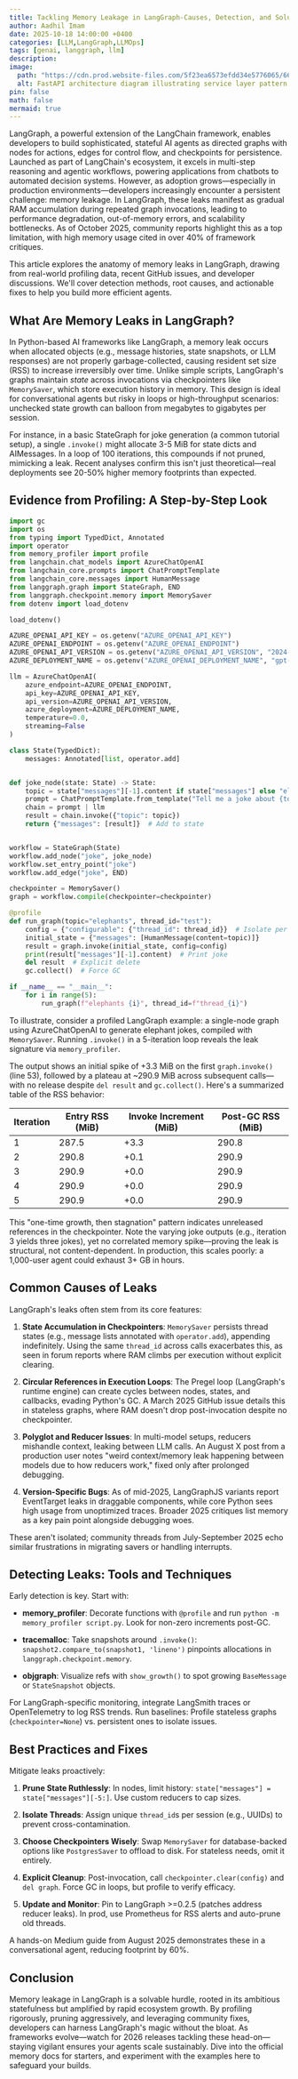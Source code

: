 ```yaml
---
title: Tackling Memory Leakage in LangGraph-Causes, Detection, and Solutions
author: Aadhil Imam
date: 2025-10-18 14:00:00 +0400
categories: [LLM,LangGraph,LLMOps]
tags: [genai, langgraph, llm]
description: 
image:
  path: "https://cdn.prod.website-files.com/5f23ea6573efdd34e5776065/66a26c732aa7ef3c6239a9fe_AI%20and%20Microservices.png"
  alt: FastAPI architecture diagram illustrating service layer pattern
pin: false
math: false
mermaid: true
---
```


LangGraph, a powerful extension of the LangChain framework, enables developers to build sophisticated, stateful AI agents as directed graphs with nodes for actions, edges for control flow, and checkpoints for persistence. Launched as part of LangChain's ecosystem, it excels in multi-step reasoning and agentic workflows, powering applications from chatbots to automated decision systems. However, as adoption grows—especially in production environments—developers increasingly encounter a persistent challenge: memory leakage. In LangGraph, these leaks manifest as gradual RAM accumulation during repeated graph invocations, leading to performance degradation, out-of-memory errors, and scalability bottlenecks. As of October 2025, community reports highlight this as a top limitation, with high memory usage cited in over 40% of framework critiques.

This article explores the anatomy of memory leaks in LangGraph, drawing from real-world profiling data, recent GitHub issues, and developer discussions. We'll cover detection methods, root causes, and actionable fixes to help you build more efficient agents.

## What Are Memory Leaks in LangGraph?

In Python-based AI frameworks like LangGraph, a memory leak occurs when allocated objects (e.g., message histories, state snapshots, or LLM responses) are not properly garbage-collected, causing resident set size (RSS) to increase irreversibly over time. Unlike simple scripts, LangGraph's graphs maintain *state* across invocations via checkpointers like `MemorySaver`, which store execution history in memory. This design is ideal for conversational agents but risky in loops or high-throughput scenarios: unchecked state growth can balloon from megabytes to gigabytes per session.

For instance, in a basic StateGraph for joke generation (a common tutorial setup), a single `.invoke()` might allocate 3-5 MiB for state dicts and AIMessages. In a loop of 100 iterations, this compounds if not pruned, mimicking a leak. Recent analyses confirm this isn't just theoretical—real deployments see 20-50% higher memory footprints than expected.

## Evidence from Profiling: A Step-by-Step Look

```python
import gc
import os
from typing import TypedDict, Annotated
import operator
from memory_profiler import profile
from langchain.chat_models import AzureChatOpenAI
from langchain_core.prompts import ChatPromptTemplate
from langchain_core.messages import HumanMessage
from langgraph.graph import StateGraph, END
from langgraph.checkpoint.memory import MemorySaver
from dotenv import load_dotenv

load_dotenv()

AZURE_OPENAI_API_KEY = os.getenv("AZURE_OPENAI_API_KEY")
AZURE_OPENAI_ENDPOINT = os.getenv("AZURE_OPENAI_ENDPOINT")
AZURE_OPENAI_API_VERSION = os.getenv("AZURE_OPENAI_API_VERSION", "2024-12-01-preview")
AZURE_DEPLOYMENT_NAME = os.getenv("AZURE_OPENAI_DEPLOYMENT_NAME", "gpt-4o-mini")

llm = AzureChatOpenAI( 
    azure_endpoint=AZURE_OPENAI_ENDPOINT,
    api_key=AZURE_OPENAI_API_KEY,
    api_version=AZURE_OPENAI_API_VERSION,
    azure_deployment=AZURE_DEPLOYMENT_NAME,
    temperature=0.0,
    streaming=False
)

class State(TypedDict):
    messages: Annotated[list, operator.add] 


def joke_node(state: State) -> State:
    topic = state["messages"][-1].content if state["messages"] else "elephants" 
    prompt = ChatPromptTemplate.from_template("Tell me a joke about {topic}.")
    chain = prompt | llm
    result = chain.invoke({"topic": topic})
    return {"messages": [result]}  # Add to state


workflow = StateGraph(State)
workflow.add_node("joke", joke_node)
workflow.set_entry_point("joke")
workflow.add_edge("joke", END)

checkpointer = MemorySaver()
graph = workflow.compile(checkpointer=checkpointer)

@profile
def run_graph(topic="elephants", thread_id="test"):
    config = {"configurable": {"thread_id": thread_id}}  # Isolate per thread
    initial_state = {"messages": [HumanMessage(content=topic)]}
    result = graph.invoke(initial_state, config=config)
    print(result["messages"][-1].content)  # Print joke
    del result  # Explicit delete
    gc.collect()  # Force GC

if __name__ == "__main__":
    for i in range(5):  
        run_graph(f"elephants {i}", thread_id=f"thread_{i}") 

```

To illustrate, consider a profiled LangGraph example: a single-node graph using AzureChatOpenAI to generate elephant jokes, compiled with `MemorySaver`. Running `.invoke()` in a 5-iteration loop reveals the leak signature via `memory_profiler`.

The output shows an initial spike of +3.3 MiB on the first `graph.invoke()` (line 53), followed by a plateau at ~290.9 MiB across subsequent calls—with no release despite `del result` and `gc.collect()`. Here's a summarized table of the RSS behavior:

| Iteration | Entry RSS (MiB) | Invoke Increment (MiB) | Post-GC RSS (MiB) |
|-----------|-----------------|-------------------------|-------------------|
| 1         | 287.5          | +3.3                   | 290.8            |
| 2         | 290.8          | +0.1                   | 290.9            |
| 3         | 290.9          | +0.0                   | 290.9            |
| 4         | 290.9          | +0.0                   | 290.9            |
| 5         | 290.9          | +0.0                   | 290.9            |

This "one-time growth, then stagnation" pattern indicates unreleased references in the checkpointer. Note the varying joke outputs (e.g., iteration 3 yields three jokes), yet no correlated memory spike—proving the leak is structural, not content-dependent. In production, this scales poorly: a 1,000-user agent could exhaust 3+ GB in hours.

## Common Causes of Leaks

LangGraph's leaks often stem from its core features:

1. **State Accumulation in Checkpointers**: `MemorySaver` persists thread states (e.g., message lists annotated with `operator.add`), appending indefinitely. Using the same `thread_id` across calls exacerbates this, as seen in forum reports where RAM climbs per execution without explicit clearing.

2. **Circular References in Execution Loops**: The Pregel loop (LangGraph's runtime engine) can create cycles between nodes, states, and callbacks, evading Python's GC. A March 2025 GitHub issue details this in stateless graphs, where RAM doesn't drop post-invocation despite no checkpointer.

3. **Polyglot and Reducer Issues**: In multi-model setups, reducers mishandle context, leaking between LLM calls. An August X post from a production user notes "weird context/memory leak happening between models due to how reducers work," fixed only after prolonged debugging.

4. **Version-Specific Bugs**: As of mid-2025, LangGraphJS variants report EventTarget leaks in draggable components, while core Python sees high usage from unoptimized traces. Broader 2025 critiques list memory as a key pain point alongside debugging woes.

These aren't isolated; community threads from July-September 2025 echo similar frustrations in migrating savers or handling interrupts.

## Detecting Leaks: Tools and Techniques

Early detection is key. Start with:

- **memory_profiler**: Decorate functions with `@profile` and run `python -m memory_profiler script.py`. Look for non-zero increments post-GC.

- **tracemalloc**: Take snapshots around `.invoke()`: `snapshot2.compare_to(snapshot1, 'lineno')` pinpoints allocations in `langgraph.checkpoint.memory`.

- **objgraph**: Visualize refs with `show_growth()` to spot growing `BaseMessage` or `StateSnapshot` objects.

For LangGraph-specific monitoring, integrate LangSmith traces or OpenTelemetry to log RSS trends. Run baselines: Profile stateless graphs (`checkpointer=None`) vs. persistent ones to isolate issues.

## Best Practices and Fixes

Mitigate leaks proactively:

1. **Prune State Ruthlessly**: In nodes, limit history: `state["messages"] = state["messages"][-5:]`. Use custom reducers to cap sizes.

2. **Isolate Threads**: Assign unique `thread_id`s per session (e.g., UUIDs) to prevent cross-contamination.

3. **Choose Checkpointers Wisely**: Swap `MemorySaver` for database-backed options like `PostgresSaver` to offload to disk. For stateless needs, omit it entirely.

4. **Explicit Cleanup**: Post-invocation, call `checkpointer.clear(config)` and `del graph`. Force GC in loops, but profile to verify efficacy.

5. **Update and Monitor**: Pin to LangGraph >=0.2.5 (patches address reducer leaks). In prod, use Prometheus for RSS alerts and auto-prune old threads.

A hands-on Medium guide from August 2025 demonstrates these in a conversational agent, reducing footprint by 60%.

## Conclusion

Memory leakage in LangGraph is a solvable hurdle, rooted in its ambitious statefulness but amplified by rapid ecosystem growth. By profiling rigorously, pruning aggressively, and leveraging community fixes, developers can harness LangGraph's magic without the bloat. As frameworks evolve—watch for 2026 releases tackling these head-on—staying vigilant ensures your agents scale sustainably. Dive into the official memory docs for starters, and experiment with the examples here to safeguard your builds.
